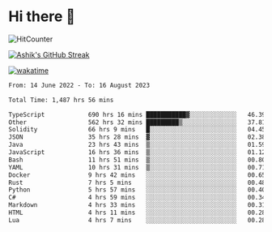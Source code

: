 # Hi there 👋

![HitCounter](https://hits.seeyoufarm.com/api/count/incr/badge.svg?url=https%3A%2F%2Fgithub.com%2Fashrhmn1212%2Fhit-counter)

<!-- ![Contribution Graph](https://github-readme-activity-graph.cyclic.app/graph?username=ashrhmn) -->


<!-- [![Top Langs](https://github-readme-stats.vercel.app/api/top-langs/?username=ashrhmn&layout=compact&theme=synthwave&langs_count=10&card_width=445)](https://github.com/anuraghazra/github-readme-stats) -->

[![Ashik's GitHub Streak](https://github-readme-streak-stats.herokuapp.com/?user=ashrhmn&theme=blood&fire=DD7F1C&background=151515&dates=9f9f9f&border=DD2727)](https://git.io/streak-stats)

<!-- ![Ashik's GitHub stats](https://github-readme-stats.vercel.app/api/?username=ashrhmn&show_icons=true&title_color=fff&icon_color=79ff97&text_color=9f9f9f&bg_color=151515) -->

[![wakatime](https://wakatime.com/badge/user/3df86613-ba63-4631-8e65-0ff18e7becad.svg)](https://wakatime.com/@3df86613-ba63-4631-8e65-0ff18e7becad)

<!--START_SECTION:waka-->

```txt
From: 14 June 2022 - To: 16 August 2023

Total Time: 1,487 hrs 56 mins

TypeScript            690 hrs 16 mins ███████████▓░░░░░░░░░░░░░   46.39 %
Other                 562 hrs 32 mins █████████▒░░░░░░░░░░░░░░░   37.81 %
Solidity              66 hrs 9 mins   █░░░░░░░░░░░░░░░░░░░░░░░░   04.45 %
JSON                  35 hrs 28 mins  ▓░░░░░░░░░░░░░░░░░░░░░░░░   02.38 %
Java                  23 hrs 43 mins  ▒░░░░░░░░░░░░░░░░░░░░░░░░   01.59 %
JavaScript            16 hrs 36 mins  ▒░░░░░░░░░░░░░░░░░░░░░░░░   01.12 %
Bash                  11 hrs 51 mins  ▒░░░░░░░░░░░░░░░░░░░░░░░░   00.80 %
YAML                  10 hrs 31 mins  ▒░░░░░░░░░░░░░░░░░░░░░░░░   00.71 %
Docker                9 hrs 42 mins   ░░░░░░░░░░░░░░░░░░░░░░░░░   00.65 %
Rust                  7 hrs 5 mins    ░░░░░░░░░░░░░░░░░░░░░░░░░   00.48 %
Python                5 hrs 57 mins   ░░░░░░░░░░░░░░░░░░░░░░░░░   00.40 %
C#                    4 hrs 59 mins   ░░░░░░░░░░░░░░░░░░░░░░░░░   00.34 %
Markdown              4 hrs 33 mins   ░░░░░░░░░░░░░░░░░░░░░░░░░   00.31 %
HTML                  4 hrs 11 mins   ░░░░░░░░░░░░░░░░░░░░░░░░░   00.28 %
Lua                   4 hrs 7 mins    ░░░░░░░░░░░░░░░░░░░░░░░░░   00.28 %
```

<!--END_SECTION:waka-->


<!--### Most Used Languages
<img src="https://wakatime.com/share/@ashrhmn/24ecb986-5bf8-4607-af7f-0aab08908d8c.png" />

### Favourite Tools
<img src="https://wakatime.com/share/@ashrhmn/f4e08015-f3bc-460a-9228-95a3ba11c604.png" />-->
